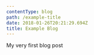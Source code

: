 ```yaml
---
contentType: blog
path: /example-title
date: 2018-01-26T20:21:29.694Z
title: Example Blog
---
```

My very first blog post
